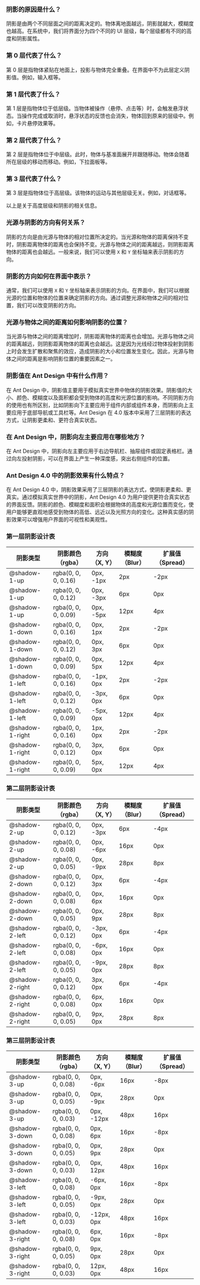 ### 阴影的原因是什么？

阴影是由两个不同层面之间的距离决定的。物体离地面越远，阴影就越大，模糊度也越高。在系统中，我们将界面分为四个不同的 UI 层级，每个层级都有不同的高度和阴影属性。

### 第 0 层代表了什么？

第 0 层是指物体紧贴在地面上，投影与物体完全重叠。在界面中不为此层定义阴影值。例如，输入框等。

### 第 1 层代表了什么？

第 1 层是指物体位于低层级。当物体被操作（悬停、点击等）时，会触发悬浮状态。当操作完成或取消时，悬浮状态的反馈也会消失，物体回到原来的层级中。例如，卡片悬停效果等。

### 第 2 层代表了什么？

第 2 层是指物体位于中层级。此时，物体与基准面展开并跟随移动。物体会随着所在层级的移动而移动。例如，下拉面板等。

### 第 3 层代表了什么？

第 3 层是指物体位于高层级。该物体的运动与其他层级无关。例如，对话框等。

以上是关于高度层级和阴影的相关信息。

### 光源与阴影的方向有何关系？

阴影的方向是由光源与物体的相对位置所决定的。当光源和物体的距离保持不变时，阴影距离物体的距离也会保持不变。光源与物体之间的距离越远，则阴影距离物体的距离也会越远。一般来说，我们可以使用 `X` 和 `Y` 坐标轴来表示阴影的方向。

### 阴影的方向如何在界面中表示？

通常，我们可以使用 `X` 和 `Y` 坐标轴来表示阴影的方向。在界面中，我们可以根据光源的位置和物体的位置来确定阴影的方向。通过调整光源和物体之间的相对位置，我们可以改变阴影的方向。

### 光源与物体之间的距离如何影响阴影的位置？

当光源与物体之间的距离增加时，阴影距离物体的距离也会增加。光源与物体之间的距离越远，则阴影距离物体的距离也会越远。这是因为光线经过物体投射到阴影上时会发生扩散和聚焦的效应，造成阴影的大小和位置发生变化。因此，光源与物体之间的距离是影响阴影位置的重要因素之一。

### 阴影值在 Ant Design 中有什么作用？

在 Ant Design 中，阴影值主要用于模拟真实世界中物体的阴影效果。阴影值的大小、颜色、模糊度以及面积都会受到物体的高度和光源位置的影响。不同阴影方向的使用也有所区别，比如阴影向下主要应用于组件内部或组件本身，而阴影向上主要应用于底部导航或工具栏等。Ant Design 在 4.0 版本中采用了三层阴影的表达方式，让阴影更柔和、更符合真实状态。

### 在 Ant Design 中，阴影向左主要应用在哪些地方？

在 Ant Design 中，阴影向左主要应用于右边导航栏、抽屉组件或固定表格栏。通过向左投射阴影，可以在界面上产生一种深度感，突出右侧组件的位置。

### Ant Design 4.0 中的阴影效果有什么特点？

在 Ant Design 4.0 中，阴影效果采用了三层阴影的表达方式，使阴影更柔和、更真实。通过模拟真实世界中的阴影，Ant Design 4.0 为用户提供更符合真实状态的界面反馈。阴影的颜色、模糊度和面积会根据物体的高度和光源位置而变化，使用户能够更直观地感受到物体的高低、远近以及光照方向的变化。这种真实感的阴影效果可以增强用户界面的可视性和美观性。

### 第一层阴影设计表

| 阴影类型 | 阴影颜色（rgba） | 方向（X, Y） | 模糊度（Blur） | 扩展值（Spread） |
| --- | --- | --- | --- | --- |
| @shadow-1-up | rgba(0, 0, 0, 0.16) | 0px, -1px | 2px | -2px |
| @shadow-1-up | rgba(0, 0, 0, 0.12) | 0px, -3px | 6px | 0px |
| @shadow-1-up | rgba(0, 0, 0, 0.09) | 0px, -5px | 12px | 4px |
| @shadow-1-down | rgba(0, 0, 0, 0.16) | 0px, 1px | 2px | -2px |
| @shadow-1-down | rgba(0, 0, 0, 0.12) | 0px, 3px | 6px | 0px |
| @shadow-1-down | rgba(0, 0, 0, 0.09) | 0px, 5px | 12px | 4px |
| @shadow-1-left | rgba(0, 0, 0, 0.16) | -1px, 0px | 2px | -2px |
| @shadow-1-left | rgba(0, 0, 0, 0.12) | -3px, 0px | 6px | 0px |
| @shadow-1-left | rgba(0, 0, 0, 0.09) | -5px, 0px | 12px | 4px |
| @shadow-1-right | rgba(0, 0, 0, 0.16) | 1px, 0px | 2px | -2px |
| @shadow-1-right | rgba(0, 0, 0, 0.12) | 3px, 0px | 6px | 0px |
| @shadow-1-right | rgba(0, 0, 0, 0.09) | 5px, 0px | 12px | 4px |

### 第二层阴影设计表

| 阴影类型 | 阴影颜色（rgba） | 方向（X, Y） | 模糊度（Blur） | 扩展值（Spread） |
| --- | --- | --- | --- | --- |
| @shadow-2-up | rgba(0, 0, 0, 0.12) | 0px, -3px | 6px | -4px |
| @shadow-2-up | rgba(0, 0, 0, 0.08) | 0px, -6px | 16px | 0px |
| @shadow-2-up | rgba(0, 0, 0, 0.05) | 0px, -9px | 28px | 8px |
| @shadow-2-down | rgba(0, 0, 0, 0.12) | 0px, 3px | 6px | -4px |
| @shadow-2-down | rgba(0, 0, 0, 0.08) | 0px, 6px | 16px | 0px |
| @shadow-2-down | rgba(0, 0, 0, 0.05) | 0px, 9px | 28px | 8px |
| @shadow-2-left | rgba(0, 0, 0, 0.12) | -3px, 0px | 6px | -4px |
| @shadow-2-left | rgba(0, 0, 0, 0.08) | -6px, 0px | 16px | 0px |
| @shadow-2-left | rgba(0, 0, 0, 0.05) | -9px, 0px | 28px | 8px |
| @shadow-2-right | rgba(0, 0, 0, 0.12) | 3px, 0px | 6px | -4px |
| @shadow-2-right | rgba(0, 0, 0, 0.08) | 6px, 0px | 16px | 0px |
| @shadow-2-right | rgba(0, 0, 0, 0.05) | 9px, 0px | 28px | 8px |

### 第三层阴影设计表

| 阴影类型 | 阴影颜色（rgba） | 方向（X, Y） | 模糊度（Blur） | 扩展值（Spread） |
| --- | --- | --- | --- | --- |
| @shadow-3-up | rgba(0, 0, 0, 0.08) | 0px, -6px | 16px | -8px |
| @shadow-3-up | rgba(0, 0, 0, 0.05) | 0px, -9px | 28px | 0px |
| @shadow-3-up | rgba(0, 0, 0, 0.03) | 0px, -12px | 48px | 16px |
| @shadow-3-down | rgba(0, 0, 0, 0.08) | 0px, 6px | 16px | -8px |
| @shadow-3-down | rgba(0, 0, 0, 0.05) | 0px, 9px | 28px | 0px |
| @shadow-3-down | rgba(0, 0, 0, 0.03) | 0px, 12px | 48px | 16px |
| @shadow-3-left | rgba(0, 0, 0, 0.08) | -6px, 0px | 16px | -8px |
| @shadow-3-left | rgba(0, 0, 0, 0.05) | -9px, 0px | 28px | 0px |
| @shadow-3-left | rgba(0, 0, 0, 0.03) | -12px, 0px | 48px | 16px |
| @shadow-3-right | rgba(0, 0, 0, 0.08) | 6px, 0px | 16px | -8px |
| @shadow-3-right | rgba(0, 0, 0, 0.05) | 9px, 0px | 28px | 0px |
| @shadow-3-right | rgba(0, 0, 0, 0.03) | 12px, 0px | 48px | 16px |
